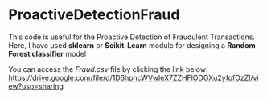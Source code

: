 # ProactiveDetectionFraud
This code is useful for the Proactive Detection of Fraudulent Transactions. Here, I have used <b>sklearn</b> or <b>Scikit-Learn</b> module for designing a <b>Random Forest classifier</b> model

You can access the <i>Fraud.csv</i> file by clicking the link below:
https://drive.google.com/file/d/1D6hpncWVwleX7ZZHFlODGXu2yfofOzZl/view?usp=sharing
